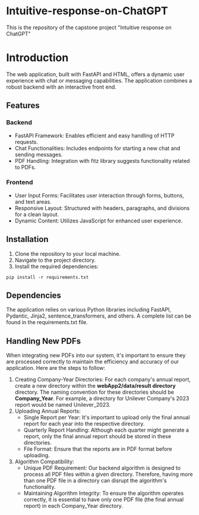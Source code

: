 # Intuitive-response-on-ChatGPT
This is the repository of the capstone project "Intuitive response on ChatGPT"

# Introduction
The web application, built with FastAPI and HTML, offers a dynamic user experience with chat or messaging capabilities. The application combines a robust backend with an interactive front end.

## Features
### Backend
- FastAPI Framework: Enables efficient and easy handling of HTTP requests.
- Chat Functionalities: Includes endpoints for starting a new chat and sending messages.
- PDF Handling: Integration with fitz library suggests functionality related to PDFs.
### Frontend
- User Input Forms: Facilitates user interaction through forms, buttons, and text areas.
- Responsive Layout: Structured with headers, paragraphs, and divisions for a clean layout.
- Dynamic Content: Utilizes JavaScript for enhanced user experience.

## Installation
1. Clone the repository to your local machine.
2. Navigate to the project directory.
3. Install the required dependencies:
```
pip install -r requirements.txt
```

## Dependencies
The application relies on various Python libraries including FastAPI, Pydantic, Jinja2, sentence_transformers, and others. A complete list can be found in the requirements.txt file.

## Handling New PDFs
When integrating new PDFs into our system, it's important to ensure they are processed correctly to maintain the efficiency and accuracy of our application. Here are the steps to follow:
1. Creating Company-Year Directories: For each company's annual report, create a new directory within the **webApp2/data/result directory** directory. The naming convention for these directories should be **Company_Year**. For example, a directory for Unilever Company's 2023 report would be named Unilever_2023.
2. Uploading Annual Reports:
    - Single Report per Year: It's important to upload only the final annual report for each year into the respective directory.
    - Quarterly Report Handling: Although each quarter might generate a report, only the final annual report should be stored in these directories.
    - File Format: Ensure that the reports are in PDF format before uploading.
3. Algorithm Compatibility:
    - Unique PDF Requirement: Our backend algorithm is designed to process all PDF files within a given directory. Therefore, having more than one PDF file in a directory can disrupt the algorithm's functionality.
    - Maintaining Algorithm Integrity: To ensure the algorithm operates correctly, it is essential to have only one PDF file (the final annual report) in each Company_Year directory.
